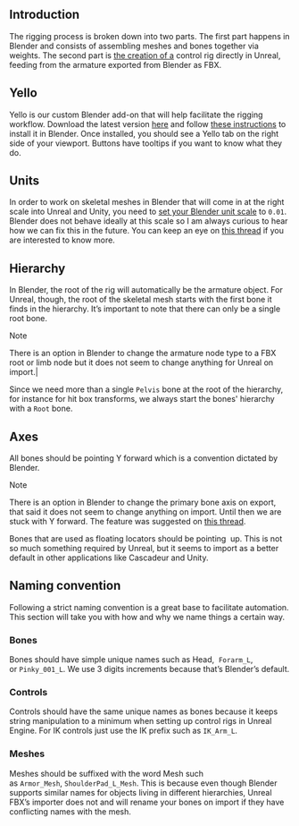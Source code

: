 ## Introduction

The rigging process is broken down into two parts. The first part happens in Blender and consists of assembling meshes and bones together via weights. The second part is [the creation of a](https://wiki.playsthetic.com/app/page/10V4VCLOP9fO-zpjstysVfgn41LTjSqWx3XAdlW2uo1A) control rig directly in Unreal, feeding from the armature exported from Blender as FBX.

## Yello

Yello is our custom Blender add-on that will help facilitate the rigging workflow. Download the latest version [here](https://github.com/playsthetic/yello/archive/refs/heads/master.zip) and follow [these instructions](https://docs.blender.org/manual/en/latest/editors/preferences/addons.html#installing-add-ons) to install it in Blender. Once installed, you should see a Yello tab on the right side of your viewport. Buttons have tooltips if you want to know what they do.

## Units

In order to work on skeletal meshes in Blender that will come in at the right scale into Unreal and Unity, you need to [set your Blender unit scale](https://docs.blender.org/manual/en/latest/scene_layout/scene/properties.html#units) to `0.01`. Blender does not behave ideally at this scale so I am always curious to hear how we can fix this in the future. You can keep an eye on [this thread](https://blender.stackexchange.com/questions/202805) if you are interested to know more.

## Hierarchy

In Blender, the root of the rig will automatically be the armature object. For Unreal, though, the root of the skeletal mesh starts with the first bone it finds in the hierarchy. It’s important to note that there can only be a single root bone.  

> [!Note]
There is an option in Blender to change the armature node type to a FBX root or limb node but it does not seem to change anything for Unreal on import.|

Since we need more than a single `Pelvis` bone at the root of the hierarchy, for instance for hit box transforms, we always start the bones' hierarchy with a `Root` bone.

## Axes

All bones should be pointing Y forward which is a convention dictated by Blender.

>[!Note]
>There is an option in Blender to change the primary bone axis on export, that said it does not seem to change anything on import. Until then we are stuck with Y forward. The feature was suggested on [this thread](https://blender.community/c/rightclickselect/dzhbbc).
 
Bones that are used as floating locators should be pointing  up. This is not so much something required by Unreal, but it seems to import as a better default in other applications like Cascadeur and Unity.

## Naming convention

Following a strict naming convention is a great base to facilitate automation. This section will take you with how and why we name things a certain way.

### Bones

Bones should have simple unique names such as Head,  `Forarm_L`, or `Pinky_001_L`.
We use 3 digits increments because that’s Blender’s default.

### Controls

Controls should have the same unique names as bones because it keeps string manipulation to a minimum when setting up control rigs in Unreal Engine. For IK controls just use the IK prefix such as `IK_Arm_L`.

### Meshes

Meshes should be suffixed with the word Mesh such as `Armor_Mesh`, `ShoulderPad_L_Mesh`. This is because even though Blender supports similar names for objects living in different hierarchies, Unreal FBX’s importer does not and will rename your bones on import if they have conflicting names with the mesh.